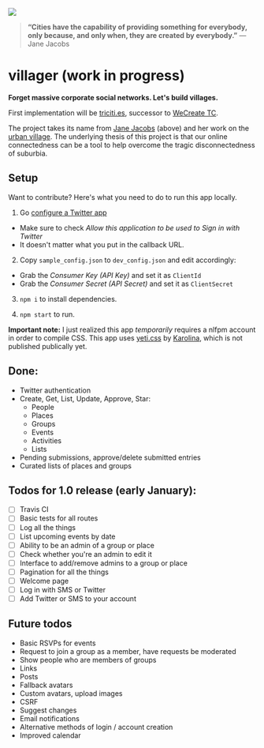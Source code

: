 [![](http://upload.wikimedia.org/wikipedia/commons/1/14/Jane_Jacobs.jpg)](http://en.wikipedia.org/wiki/Jane_Jacobs)

> __“Cities have the capability of providing something for everybody, only because, and only when, they are created by everybody.”__ 
> — Jane Jacobs

villager (work in progress)
===========================
__Forget massive corporate social networks. Let's build villages.__

First implementation will be [triciti.es](http://triciti.es), successor to [WeCreate TC](http://wecreate.tc).

The project takes its name from [Jane Jacobs](http://en.wikipedia.org/wiki/Jane_Jacobs) (above) and her work on the [urban village](http://en.wikipedia.org/wiki/Urban_village). The underlying thesis of this project is that our online connectedness can be a tool to help overcome the tragic disconnectedness of suburbia.

## Setup

Want to contribute? Here's what you need to do to run this app locally.

1. Go [configure a Twitter app](https://apps.twitter.com/app/new)

  - Make sure to check *Allow this application to be used to Sign in with Twitter*
  - It doesn't matter what you put in the callback URL.
  
2. Copy ``sample_config.json`` to ``dev_config.json`` and edit accordingly:

  - Grab the *Consumer Key (API Key)* and set it as ``ClientId``
  - Grab the *Consumer Secret (API Secret)* and set it as ``ClientSecret``

3. ``npm i`` to install dependencies.

4. ``npm start`` to run.

__Important note:__ I just realized this app *temporarily* requires a nlfpm account in order to compile CSS. This app uses [yeti.css](http://yeticss.com) by [Karolina](https://github.com/thefoxis), which is not published publically yet.


## Done:

- Twitter authentication
- Create, Get, List, Update, Approve, Star:
  - People
  - Places
  - Groups
  - Events
  - Activities
  - Lists
- Pending submissions, approve/delete submitted entries
- Curated lists of places and groups

## Todos for 1.0 release (early January):
- [ ] Travis CI
- [ ] Basic tests for all routes
- [ ] Log all the things
- [ ] List upcoming events by date
- [ ] Ability to be an admin of a group or place
- [ ] Check whether you're an admin to edit it
- [ ] Interface to add/remove admins to a group or place
- [ ] Pagination for all the things
- [ ] Welcome page
- [ ] Log in with SMS or Twitter
- [ ] Add Twitter or SMS to your account

## Future todos
- Basic RSVPs for events
- Request to join a group as a member, have requests be moderated
- Show people who are members of groups
- Links 
- Posts
- Fallback avatars
- Custom avatars, upload images
- CSRF
- Suggest changes
- Email notifications
- Alternative methods of login / account creation
- Improved calendar
